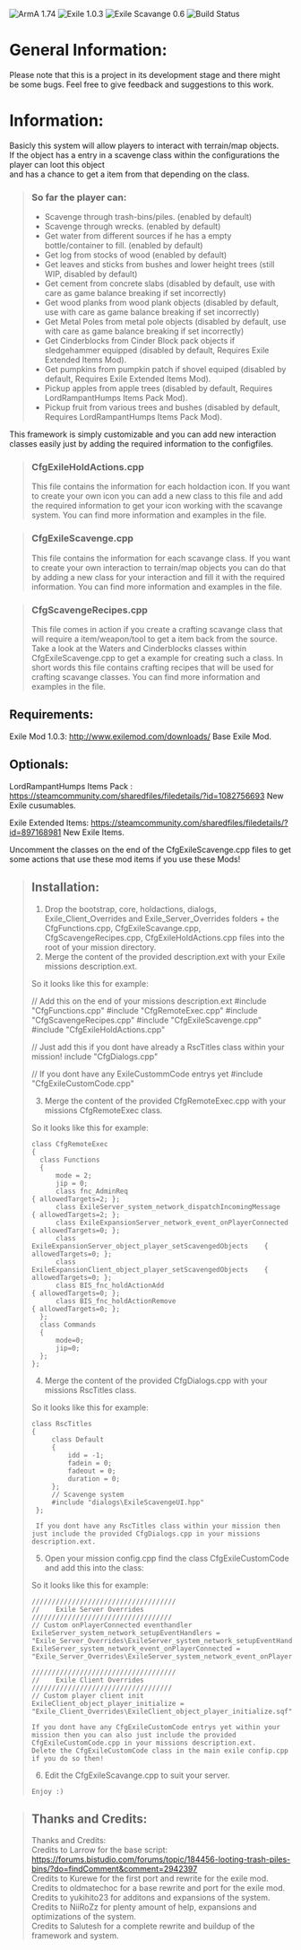 ![ArmA 1.74](https://img.shields.io/badge/Arma-1.74-blue.svg) ![Exile 1.0.3](https://img.shields.io/badge/Exile-1.0.3-C72651.svg) ![Exile Scavange 0.6](https://img.shields.io/badge/Exile%20Scavange-0.6%20Beta-orange.svg) ![Build Status](https://img.shields.io/badge/build-passing-brightgreen.svg)

# General Information:
Please note that this is a project in its development stage and there might be some bugs.
Feel free to give feedback and suggestions to this work.

# Information:
Basicly this system will allow players to interact with terrain/map objects.<br />
If the object has a entry in a scavenge class within the configurations the player can loot this object<br />
and has a chance to get a item from that depending on the class.<br />

> ### So far the player can:
>
> - Scavenge through trash-bins/piles. (enabled by default)
> - Scavenge through wrecks. (enabled by default)
> - Get water from different sources if he has a empty bottle/container to fill. (enabled by default)
> - Get log from stocks of wood (enabled by default)
> - Get leaves and sticks from bushes and lower height trees (still WIP, disabled by default)
> - Get cement from concrete slabs (disabled by default, use with care as game balance breaking if set incorrectly)
> - Get wood planks from wood plank objects (disabled by default, use with care as game balance breaking if set incorrectly)
> - Get Metal Poles from metal pole objects (disabled by default, use with care as game balance breaking if set incorrectly)
> - Get Cinderblocks from Cinder Block pack objects if sledgehammer equipped (disabled by default, Requires Exile Extended Items Mod).
> - Get pumpkins from pumpkin patch if shovel equiped (disabled by default, Requires Exile Extended Items Mod).
> - Pickup apples from apple trees (disabled by default, Requires LordRampantHumps Items Pack Mod).
> - Pickup fruit from various trees and bushes (disabled by default, Requires LordRampantHumps Items Pack Mod).

This framework is simply customizable and you can add new interaction classes easily just by adding the required information to the configfiles.

> ### CfgExileHoldActions.cpp
>
> This file contains the information for each holdaction icon.
> If you want to create your own icon you can add a new class to this file
> and add the required information to get your icon working with the scavange system.
> You can find more information and examples in the file.

> ### CfgExileScavenge.cpp
>
> This file contains the information for each scavange class.
> If you want to create your own interaction to terrain/map objects you can do that by
> adding a new class for your interaction and fill it with the required information.
> You can find more information and examples in the file.

> ### CfgScavengeRecipes.cpp
>
> This file comes in action if you create a crafting scavange class that will require a item/weapon/tool
> to get a item back from the source.
> Take a look at the Waters and Cinderblocks classes within CfgExileScavenge.cpp to get a example for creating such a class.
> In short words this file contains crafting recipes that will be used for crafting scavange classes.
> You can find more information and examples in the file.

## Requirements:
Exile Mod 1.0.3: http://www.exilemod.com/downloads/
Base Exile Mod.

## Optionals:
LordRampantHumps Items Pack : https://steamcommunity.com/sharedfiles/filedetails/?id=1082756693
New Exile cusumables.

Exile Extended Items: https://steamcommunity.com/sharedfiles/filedetails/?id=897168981
New Exile Items.

Uncomment the classes on the end of the CfgExileScavenge.cpp files to get some actions that use these mod items if you use these Mods!


> ## Installation:
>
> 1.	Drop the bootstrap, core, holdactions, dialogs, Exile_Client_Overrides and Exile_Server_Overrides folders + the CfgFunctions.cpp, CfgExileScavange.cpp, CfgScavengeRecipes.cpp, CfgExileHoldActions.cpp files into the root of your mission directory.
> 2.	Merge the content of the provided description.ext with your Exile missions description.ext.
>
> So it looks like this for example:
>
>	// Add this on the end of your missions description.ext
>	#include "CfgFunctions.cpp"
>	#include "CfgRemoteExec.cpp"
>	#include "CfgScavengeRecipes.cpp"
>	#include "CfgExileScavenge.cpp"
>	#include "CfgExileHoldActions.cpp"
>
>	// Just add this if you dont have already a RscTitles class within your mission!
>	include "CfgDialogs.cpp"
>
>	// If you dont have any ExileCustommCode entrys yet
>	#include "CfgExileCustomCode.cpp"
>
>
> 3.   Merge the content of the provided CfgRemoteExec.cpp with your missions CfgRemoteExec class.
>
> So it looks like this for example:
>
>	  class CfgRemoteExec
>	  {
>		class Functions
>		{
>			mode = 2;
>			jip = 0;
>			class fnc_AdminReq 												{ allowedTargets=2; };
>			class ExileServer_system_network_dispatchIncomingMessage 		{ allowedTargets=2; };
>			class ExileExpansionServer_network_event_onPlayerConnected		{ allowedTargets=0; };
>			class ExileExpansionServer_object_player_setScavengedObjects	{ allowedTargets=0; };
>			class ExileExpansionClient_object_player_setScavengedObjects	{ allowedTargets=0; };
>			class BIS_fnc_holdActionAdd										{ allowedTargets=0; };
>			class BIS_fnc_holdActionRemove									{ allowedTargets=0; };
>		};
>		class Commands
>		{
>			mode=0;
>			jip=0;
>		};
>	  };
>
>
>
> 4.   Merge the content of the provided CfgDialogs.cpp with your missions RscTitles class.
>
> So it looks like this for example:
>
>	  class RscTitles
>	  {
>	       class Default
>	       {
>	           idd = -1;
>	           fadein = 0;
>	           fadeout = 0;
>	           duration = 0;
>	       };
>	       // Scavenge system
>	       #include "dialogs\ExileScavengeUI.hpp"
>	   };
>
>      If you dont have any RscTitles class within your mission then just include the provided CfgDialogs.cpp in your missions description.ext.
>
>
> 5.	Open your mission config.cpp find the class CfgExileCustomCode and add this into the class:
>
> So it looks like this for example:
>
>	  ////////////////////////////////////
>	  //	Exile Server Overrides
>	  ///////////////////////////////////
>	  // Custom onPlayerConnected eventhandler
>	  ExileServer_system_network_setupEventHandlers = "Exile_Server_Overrides\ExileServer_system_network_setupEventHandlers.sqf";
>	  ExileServer_system_network_event_onPlayerConnected = "Exile_Server_Overrides\ExileServer_system_network_event_onPlayerConnected.sqf";
>
>	  ////////////////////////////////////
>	  //	Exile Client Overrides
>	  ///////////////////////////////////
>	  // Custom player client init
>	  ExileClient_object_player_initialize = "Exile_Client_Overrides\ExileClient_object_player_initialize.sqf";
>
>     If you dont have any CfgExileCustomCode entrys yet within your mission then you can also just include the provided CfgExileCustomCode.cpp in your missions description.ext.
>	  Delete the CfgExileCustomCode class in the main exile confip.cpp if you do so then!
>
>
> 6.	Edit the CfgExileScavange.cpp to suit your server.
>
>	  Enjoy :)
>

> ## Thanks and Credits:
> Thanks and Credits:<br />
> Credits to Larrow for the base script: https://forums.bistudio.com/forums/topic/184456-looting-trash-piles-bins/?do=findComment&comment=2942397<br />
> Credits to Kurewe for the first port and rewrite for the exile mod.<br />
> Credits to oldmatechoc for a base rewrite and port for the exile mod.<br />
> Credits to yukihito23 for additons and expansions of the system.<br />
> Credits to NiiRoZz for plenty amount of help, expansions and optimizations of the system.<br />
> Credits to Salutesh for a complete rewrite and buildup of the framework and system.
